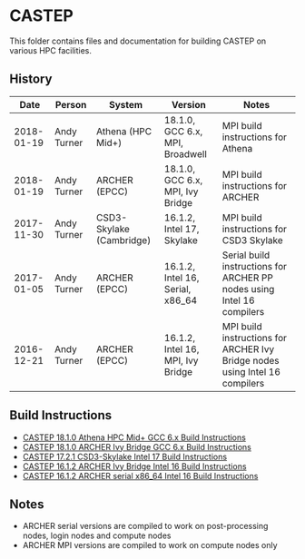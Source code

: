 CASTEP
======

This folder contains files and documentation for building CASTEP on various HPC facilities.

History
-------

Date | Person | System | Version | Notes
---- | -------|--------|---------|------
2018-01-19 | Andy Turner | Athena (HPC Mid+) | 18.1.0, GCC 6.x, MPI, Broadwell | MPI build instructions for Athena
2018-01-19 | Andy Turner | ARCHER (EPCC) | 18.1.0, GCC 6.x, MPI, Ivy Bridge | MPI build instructions for ARCHER
2017-11-30 | Andy Turner | CSD3-Skylake (Cambridge) | 16.1.2, Intel 17, Skylake | MPI build instructions for CSD3 Skylake
2017-01-05 | Andy Turner | ARCHER (EPCC) | 16.1.2, Intel 16, Serial, x86_64 | Serial build instructions for ARCHER PP nodes using Intel 16 compilers
2016-12-21 | Andy Turner | ARCHER (EPCC) | 16.1.2, Intel 16, MPI, Ivy Bridge | MPI build instructions for ARCHER Ivy Bridge nodes using Intel 16 compilers

Build Instructions
------------------

* [CASTEP 18.1.0 Athena HPC Mid+ GCC 6.x Build Instructions](Athena_18.1.0_gcc6_IMPI.md)
* [CASTEP 18.1.0 ARCHER Ivy Bridge GCC 6.x Build Instructions](ARCHER_18.1.0_gcc6_CrayMPT.md)
* [CASTEP 17.2.1 CSD3-Skylake Intel 17 Build Instructions](CSD3Skylake_17.2.1_intel17_IMPI.md)
* [CASTEP 16.1.2 ARCHER Ivy Bridge Intel 16 Build Instructions](ARCHER_16.1.2_intel16_CrayMPT.md)
* [CASTEP 16.1.2 ARCHER serial x86_64 Intel 16 Build Instructions](ARCHER_16.1.2_serial_intel16.md)

Notes
-----

* ARCHER serial versions are compiled to work on post-processing nodes, login nodes and compute nodes
* ARCHER MPI versions are compiled to work on compute nodes only


